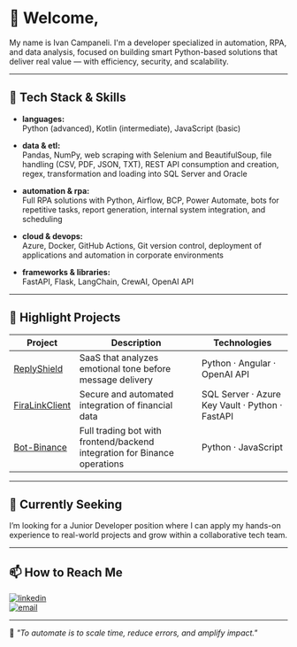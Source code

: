 # 👋 Welcome,

My name is Ivan Campaneli. I'm a developer specialized in automation, RPA, and data analysis, focused on building smart Python-based solutions that deliver real value — with efficiency, security, and scalability.

---

## 🚀 Tech Stack & Skills

- **languages:**  
  Python (advanced), Kotlin (intermediate), JavaScript (basic)

- **data & etl:**  
  Pandas, NumPy, web scraping with Selenium and BeautifulSoup, file handling (CSV, PDF, JSON, TXT), REST API consumption and creation, regex, transformation and loading into SQL Server and Oracle

- **automation & rpa:**  
  Full RPA solutions with Python, Airflow, BCP, Power Automate, bots for repetitive tasks, report generation, internal system integration, and scheduling

- **cloud & devops:**  
  Azure, Docker, GitHub Actions, Git version control, deployment of applications and automation in corporate environments

- **frameworks & libraries:**  
  FastAPI, Flask, LangChain, CrewAI, OpenAI API

---

## 📌 Highlight Projects

| Project | Description | Technologies |
|--------|-------------|--------------|
| [ReplyShield](https://github.com/seu-usuario/ReplyShield) | SaaS that analyzes emotional tone before message delivery | Python · Angular · OpenAI API |
| [FiraLinkClient](https://github.com/seu-usuario/FiraLinkClient) | Secure and automated integration of financial data | SQL Server · Azure Key Vault · Python · FastAPI |
| [Bot-Binance](https://github.com/seu-usuario/Bot-Binance) | Full trading bot with frontend/backend integration for Binance operations | Python · JavaScript |

---

## 🎯 Currently Seeking

I’m looking for a Junior Developer position where I can apply my hands-on experience to real-world projects and grow within a collaborative tech team.

---

## 📫 How to Reach Me

[![linkedin](https://img.shields.io/badge/linkedin-0077b5?style=flat&logo=linkedin&logoColor=white)](https://linkedin.com/in/ivanrcj)  
[![email](https://img.shields.io/badge/e--mail-grey?style=flat&logo=gmail&logoColor=white)](mailto:ivancampaneli.dev@gmail.com)

---

🎯 *"To automate is to scale time, reduce errors, and amplify impact."*
